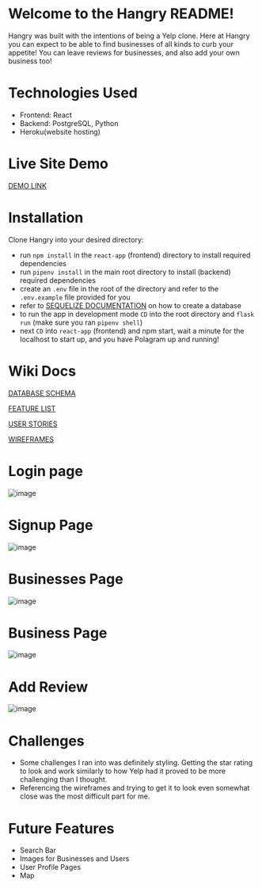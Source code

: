 # Welcome to the Hangry README!
Hangry was built with the intentions of being a Yelp clone. Here at Hangry you can expect to be able to find businesses of all kinds to curb your appetite! You can leave reviews for businesses, and also add your own business too!

# Technologies Used
* Frontend: React
* Backend: PostgreSQL, Python
* Heroku(website hosting)

# Live Site Demo
[DEMO LINK](https://hangry-capstone.herokuapp.com/)

# Installation
Clone Hangry into your desired directory:
* run `npm install` in the `react-app` (frontend) directory to install required dependencies
* run `pipenv install` in the main root directory to install (backend) required dependencies
* create an `.env` file in the root of the directory and refer to the `.env.example` file provided for you
* refer to [SEQUELIZE DOCUMENTATION](https://sequelize.org/docs/v6/other-topics/migrations/) on how to create a database
* to run the app in development mode `CD` into the root directory and `flask run` (make sure you ran `pipenv shell`)
* next `CD` into `react-app` (frontend) and npm start, wait a minute for the localhost to start up, and you have Polagram up and running!

# Wiki Docs
[DATABASE SCHEMA](https://github.com/john0123456789/hangry-capstone/wiki/Database-Schema)

[FEATURE LIST](https://github.com/john0123456789/hangry-capstone/wiki/Feature-List)

[USER STORIES](https://github.com/john0123456789/hangry-capstone/wiki/User-Stories)

[WIREFRAMES](https://github.com/john0123456789/hangry-capstone/wiki/Wireframes)

# Login page
![image](https://user-images.githubusercontent.com/8033523/184614337-a0ac045d-76bd-47a7-8968-47b9315b4645.png)

# Signup Page
![image](https://user-images.githubusercontent.com/8033523/184614378-d0035fa2-c560-42ff-82ca-1f71967e238f.png)

# Businesses Page
![image](https://user-images.githubusercontent.com/8033523/184614456-6c352d55-6802-410d-b6da-a5a5ac377190.png)

# Business Page
![image](https://user-images.githubusercontent.com/8033523/184614706-78082f0b-90d4-4e52-967f-9d9a1cda4498.png)

# Add Review
![image](https://user-images.githubusercontent.com/8033523/184614749-d45cc272-67d3-4f06-9afa-9497a0ac2460.png)

# Challenges
* Some challenges I ran into was definitely styling. Getting the star rating to look and work similarly to how Yelp had it proved to be more challenging than I thought. 
* Referencing the wireframes and trying to get it to look even somewhat close was the most difficult part for me.

# Future Features
* Search Bar
* Images for Businesses and Users
* User Profile Pages
* Map

